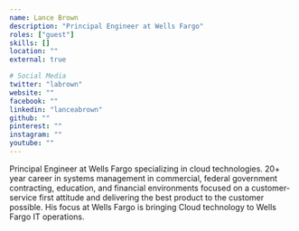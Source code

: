 ```yaml
---
name: Lance Brown
description: "Principal Engineer at Wells Fargo"
roles: ["guest"]
skills: []
location: ""
external: true

# Social Media
twitter: "labrown"
website: ""
facebook: ""
linkedin: "lanceabrown"
github: ""
pinterest: ""
instagram: ""
youtube: ""
---
```

<!-- markdownlint-disable MD041-->
Principal Engineer at Wells Fargo specializing in cloud technologies.  20+ year career in systems management in commercial, federal government contracting, education, and financial environments focused on a customer-service first attitude and delivering the best product to the customer possible.  His focus at Wells Fargo is bringing Cloud technology to Wells Fargo IT operations.

